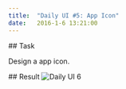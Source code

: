 ```yaml
---
title:  "Daily UI #5: App Icon"
date:   2016-1-6 13:21:00
---
```


##<i class="fa fa-pencil-square-o"></i> Task

Design a app icon.

##<i class="fa fa-picture-o"></i> Result
![Daily UI 6](http://i.imgur.com/Lnmxeln.png)

